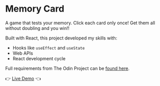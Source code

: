 # Memory Card

A game that tests your memory. Click each card only once! Get them all without doubling and you win!!

Built with React, this project developed my skills with:

- Hooks like `useEffect` and `useState`
- Web APIs
- React development cycle

Full requirements from The Odin Project can be [found here](https://www.theodinproject.com/lessons/node-path-react-new-memory-card).

👉 [Live Demo](https://marlatte-memory-card.netlify.app/) 👈
